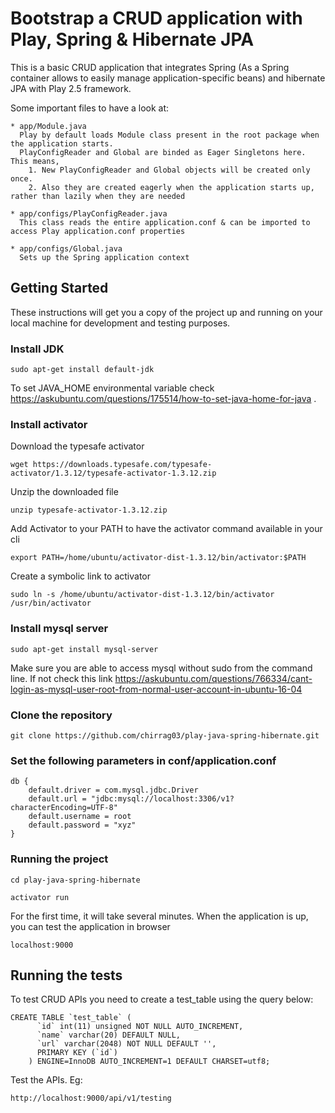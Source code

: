 # Bootstrap a CRUD application with Play, Spring & Hibernate JPA

This is a basic CRUD application that integrates Spring (As a Spring container allows to easily manage application-specific beans) and hibernate JPA with Play 2.5 framework.

Some important files to have a look at:

	* app/Module.java 
	  Play by default loads Module class present in the root package when the application starts. 
	  PlayConfigReader and Global are binded as Eager Singletons here. This means, 
	  	1. New PlayConfigReader and Global objects will be created only once. 
		2. Also they are created eagerly when the application starts up, rather than lazily when they are needed
	                      
	* app/configs/PlayConfigReader.java 
	  This class reads the entire application.conf & can be imported to access Play application.conf properties

	* app/configs/Global.java 
	  Sets up the Spring application context

## Getting Started

These instructions will get you a copy of the project up and running on your local machine for development and testing purposes.

### Install JDK

```
sudo apt-get install default-jdk
```
To set JAVA_HOME environmental variable check https://askubuntu.com/questions/175514/how-to-set-java-home-for-java .

### Install activator

Download the typesafe activator

```
wget https://downloads.typesafe.com/typesafe-activator/1.3.12/typesafe-activator-1.3.12.zip
```

Unzip the downloaded file

```
unzip typesafe-activator-1.3.12.zip 
```

Add Activator to your PATH to have the activator command available in your cli

```
export PATH=/home/ubuntu/activator-dist-1.3.12/bin/activator:$PATH
```

Create a symbolic link to activator

```
sudo ln -s /home/ubuntu/activator-dist-1.3.12/bin/activator /usr/bin/activator
```

### Install mysql server

```
sudo apt-get install mysql-server
```
Make sure you are able to access mysql without sudo from the command line. If not check this link https://askubuntu.com/questions/766334/cant-login-as-mysql-user-root-from-normal-user-account-in-ubuntu-16-04


### Clone the repository

```
git clone https://github.com/chirrag03/play-java-spring-hibernate.git
```

### Set the following parameters in conf/application.conf

```
db {
	default.driver = com.mysql.jdbc.Driver
	default.url = "jdbc:mysql://localhost:3306/v1?characterEncoding=UTF-8"
	default.username = root
	default.password = "xyz"
}
```

### Running the project

```
cd play-java-spring-hibernate
```
```
activator run
```

For the first time, it will take several minutes. When the application is up, you can test the application in browser

```
localhost:9000
```

## Running the tests

To test CRUD APIs you need to create a test_table using the query below:

```
CREATE TABLE `test_table` (
      `id` int(11) unsigned NOT NULL AUTO_INCREMENT,
      `name` varchar(20) DEFAULT NULL,
      `url` varchar(2048) NOT NULL DEFAULT '',
      PRIMARY KEY (`id`)
    ) ENGINE=InnoDB AUTO_INCREMENT=1 DEFAULT CHARSET=utf8;
```

Test the APIs. Eg:

```
http://localhost:9000/api/v1/testing
```


